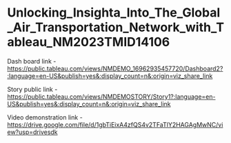 # Unlocking_Insighta_Into_The_Global_Air_Transportation_Network_with_Tableau_NM2023TMID14106

Dash board link - https://public.tableau.com/views/NMDEMO_16962935457720/Dashboard2?:language=en-US&publish=yes&:display_count=n&:origin=viz_share_link

Story public link - https://public.tableau.com/views/NMDEMOSTORY/Story1?:language=en-US&publish=yes&:display_count=n&:origin=viz_share_link

Video demonstration link - https://drive.google.com/file/d/1gbTiEixA4zfQS4v2TFaTlY2HAGAgMwNC/view?usp=drivesdk
